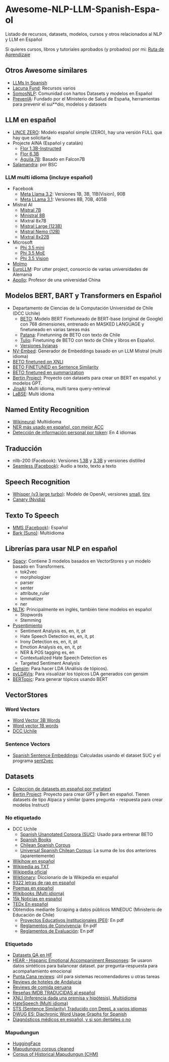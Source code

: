 # Awesome-NLP-LLM-Spanish-Espa-ol
Listado de recursos, datasets, modelos, cursos y otros relacionados al NLP y LLM en Español

Si quieres cursos, libros y tutoriales aprobados (y probados) por mi: [Ruta de Aprendizaje](/ruta-de-aprendizaje.md)

## Otros Awesome similares
* [LLMs In Spanish](https://github.com/drcaiomoreno/LLMsInSpanish)
* [Lacuna Fund](https://lacunafund.org/language-resources/): Recursos varios
* [SomosNLP](https://huggingface.co/somosnlp): Comunidad con hartos Datasets y modelos en Español
* [PrevenIA](https://huggingface.co/PrevenIA): Fundado por el Ministerio de Salud de España, herramientas para prevenir el sui**dio, modelos y datasets

## LLM en español
* [LINCE ZERO](https://huggingface.co/clibrain/lince-zero): Modelo español simple (ZERO), hay una versión FULL que hay que solicitarla
* Projecte AINA (Español y catalán)
  * [Flor 1.3B-Instructed](https://huggingface.co/projecte-aina/FLOR-1.3B-Instructed)
  * [Flor 6.3B](https://huggingface.co/projecte-aina/FLOR-6.3B)
  * [Aguila 7B](https://huggingface.co/projecte-aina/aguila-7b): Basado en Falcon7B
* [Salamandra](https://huggingface.co/collections/BSC-LT/salamandra-66fc171485944df79469043a): por BSC


### LLM multi idioma (incluye español)
* Facebook
  * [Meta Llama 3.2](https://huggingface.co/collections/unsloth/llama-32-all-versions-66f46afde4ca573864321a22): Versiones 1B, 3B, 11B(Vision), 90B
  * [Meta LLama 3.1](https://llama.meta.com/): Versiones 8B, 70B, 405B
* Mistral AI
  * [Mistral 7B](https://huggingface.co/mistralai/Mistral-7B-Instruct-v0.3)
  * [Ministral 8B](https://huggingface.co/mistralai/Ministral-8B-Instruct-2410)
  * Mixtral 8x7B
  * [Mistral Large (123B)](https://huggingface.co/mistralai/Mistral-Large-Instruct-2407)
  * [Mistral Nemo (12B)](https://huggingface.co/mistralai/Mistral-Nemo-Instruct-2407)
  * [Mixtral 8x22B](https://huggingface.co/mistralai/Mixtral-8x22B-Instruct-v0.1)
* Microsoft
  * [Phi 3.5 mini](https://huggingface.co/microsoft/Phi-3.5-mini-instruct)
  * [Phi 3.5 MoE](https://huggingface.co/microsoft/Phi-3.5-MoE-instruct)
  * [Phi 3.5 Vision](https://huggingface.co/microsoft/Phi-3.5-vision-instruct)
* [Molmo](https://huggingface.co/collections/allenai/molmo-66f379e6fe3b8ef090a8ca19)
* [EuroLLM](https://huggingface.co/utter-project/EuroLLM-1.7B-Instruct): Por utter project, consorcio de varias universidades de Alemania
* [Apollo](https://huggingface.co/collections/FreedomIntelligence/apollomoe-and-apollo2-670ddebe3bb1ba1aebabbf2c): Profesor de una universidad China

## Modelos BERT, BART y Transformers en Español
* Departamento de Ciencias de la Computación Universidad de Chile (DCC Uchile)
  * [BETO](https://huggingface.co/dccuchile/bert-base-spanish-wwm-cased): Modelo BERT Finetuneado de BERT-base (original de Google) con 768 dimensiones, entrenado en MASKED LANGUAGE y finetuneado en varias tareas más
  * [Patana](https://huggingface.co/dccuchile/patana-chilean-spanish-bert): Finetunning de BETO con texto de Chile
  * [Tulio](https://huggingface.co/dccuchile/tulio-chilean-spanish-bert): Finetuning de BETO con texto de Chile y libros en Español.
  * [Versiones livianas](https://github.com/dccuchile/lightweight-spanish-language-models)
* [NV-Embed](https://huggingface.co/nvidia/NV-Embed-v1): Generador de Embeddings basado en un LLM Mistral (multi idioma)
* [BETO finetuned on XNLI](https://huggingface.co/Recognai/bert-base-spanish-wwm-cased-xnli)
* [BETO FINETUNED en Sentence Similarity](https://huggingface.co/hiiamsid/sentence_similarity_spanish_es)
* [BETO finetuned en summarization](https://huggingface.co/mrm8488/bert2bert_shared-spanish-finetuned-summarization)
* [Bertin Project](https://huggingface.co/bertin-project): Proyecto con datasets para crear un BERT en español. y modelos GPT.
* [JinaAI](https://huggingface.co/jinaai/jina-embeddings-v3): Multi idioma, multi tarea query-retrieval
* [LaBSE](https://huggingface.co/sentence-transformers/LaBSE): Multi idioma

## Named Entity Recognition
* [Wikineural](https://huggingface.co/Babelscape/wikineural-multilingual-ner): Multiidioma
* [NER más usado en español, con mejor ACC](https://huggingface.co/MMG/xlm-roberta-large-ner-spanish)
* [Detección de información personal por token](https://huggingface.co/iiiorg/piiranha-v1-detect-personal-information): En 4 idiomas

## Traducción
* nllb-200 (Facebook): Versiones [1.3B](https://huggingface.co/facebook/nllb-200-1.3B) y [3.3B](https://huggingface.co/facebook/nllb-200-3.3B) y versiones distilled
* [Seamless (Facebook)](https://huggingface.co/facebook/seamless-m4t-v2-large): Audio a texto, texto a texto

## Speech Recognition
* [Whisper (v3 large turbo)](https://huggingface.co/openai/whisper-large-v3-turbo): Modelo de OpenAI, versiones [small](https://huggingface.co/openai/whisper-small), [tiny](https://huggingface.co/openai/whisper-tiny)
* [Canary (Nvidia)](https://huggingface.co/nvidia/canary-1b)

## Texto To Speech
* [MMS (Facebook)](https://huggingface.co/facebook/mms-tts-spa): Español
* [Bark (Suno)](https://huggingface.co/suno/bark): Multiidioma

## Librerías para usar NLP en español
* [Spacy](https://spacy.io/models/es): Contiene 3 modelos basados en VectorStores y un modelo basado en Transformers.
  * tok2vec
  * morphologizer
  * parser
  * senter
  * attribute_ruler
  * lemmatizer
  * ner
* [NLTK](https://www.nltk.org/): Principalmente en inglés, también tiene modelos en español
  * Stopwords
  * Stemming
* [Pysentimiento](https://github.com/pysentimiento/pysentimiento)
  * Sentiment Analysis	es, en, it, pt
  * Hate Speech Detection	es, en, it, pt
  * Irony Detection	es, en, it, pt
  * Emotion Analysis	es, en, it, pt
  * NER & POS tagging	es, en
  * Contextualized Hate Speech Detection	es
  * Targeted Sentiment Analysis
* [Gensim](https://radimrehurek.com/gensim/): Para hacer LDA (Análisis de tópicos).
* [pyLDAVis](https://neptune.ai/blog/pyldavis-topic-modelling-exploration-tool-that-every-nlp-data-scientist-should-know): Para visualizar los tópicos LDA generados con gensim
* [BERTopic](https://maartengr.github.io/BERTopic/index.html): Para generar tópicos usando BERT

## VectorStores
### Word Vectors
* [Word Vector 3B Words](https://www.kaggle.com/datasets/julianusugaortiz/spanish-3b-words-word2vec-embeddings)
* [Word vector 1B words](https://www.kaggle.com/datasets/rtatman/pretrained-word-vectors-for-spanish)
* [DCC Uchile](https://github.com/dccuchile/spanish-word-embeddings)

### Sentence Vectors
* [Spanish Sentence Embeddings](https://github.com/BotCenter/spanish-sent2vec): Calculadas usando el dataset SUC y el programa [sent2vec](https://github.com/epfml/sent2vec)

## Datasets
* [Coleccion de datasets en español por metatext](https://metatext.io/datasets-list/spanish-language)
* [Bertin Project](https://huggingface.co/bertin-project): Proyecto para crear GPT y Bert en español. Tienen datasets de tipo Alpaca y similar (pares pregunta - respuesta para crear modelos Instruct)


### No etiquetado
* DCC Uchile
  * [Spanish Unanotated Corpora (SUC)](https://github.com/josecannete/spanish-corpora): Usado para entrenar BETO
  * [Spanish Books](https://huggingface.co/datasets/jorgeortizfuentes/spanish_books)
  * [Chilean Spanish Corpus](https://huggingface.co/datasets/jorgeortizfuentes/chilean-spanish-corpus)
  * [Universal Spanish Chilean Corpus](https://huggingface.co/datasets/jorgeortizfuentes/universal_spanish_chilean_corpus): La suma de los dos anteriores (aparentemente)
* [Wikihow en español](https://huggingface.co/datasets/daqc/wikihow-spanish)
* [Wikipedia as TXT](https://huggingface.co/datasets/daqc/wikipedia-txt-spanish)
* [Wikipedia oficial](https://huggingface.co/datasets/wikimedia/wikipedia/viewer/20231101.es)
* [Wiktionary](https://huggingface.co/datasets/carloscapote/es.wiktionary.org): Diccionario de la Wikipedia en español
* [9322 letras de rap en español](https://www.kaggle.com/datasets/smunoz3801/9325-letras-de-rap-en-espaol/data)
* [Poemas en español](https://huggingface.co/datasets/andreamorgar/spanish_poetry)
* [Wikibooks (Multi idioma)](https://www.kaggle.com/datasets/dhruvildave/wikibooks-dataset)
* [15k Noticias en español](https://huggingface.co/datasets/BrauuHdzM/noticias-en-espanol)
* [TEDx En español](https://huggingface.co/datasets/ittailup/tedx_spanish)
* Obtenidos mediante Scraping a datos públicos MINEDUC (Ministerio de Educación de Chile)
  * [Proyectos Educativos Institucionales (PEI)](https://www.kaggle.com/datasets/erickfmm/education-pei-pdf): En pdf
  * [Reglamentos de Convivencia](https://www.kaggle.com/datasets/erickfmm/education-reglamento-convivencia-pdf): En pdf
  * [Reglamentos de Evaluación](https://www.kaggle.com/datasets/erickfmm/education-reglamentos-de-evaluacin-pdf): En pdf

### Etiquetado
* [Datasets QA en HF](https://huggingface.co/datasets?task_categories=task_categories:question-answering&language=language:es&sort=trending)
* [HEAR - Hispanic Emotional Accompaniment Responses](https://huggingface.co/datasets/BrunoGR/HEAR-Hispanic_Emotional_Accompaniment_Responses?row=2): Se usaron datos sintéticos para balancear dataset. par pregunta-respuesta para acompañamiento emocional
* [Punta Cana reviews](https://huggingface.co/datasets/beltrewilton/punta-cana-spanish-reviews): útil para sistemas recomendadores u otras tareas
* [Reviews de hoteles de Andalucia](https://www.kaggle.com/datasets/chizhikchi/andalusian-hotels-reviews-unbalanced)
* [Reviews de comida peruana](https://www.kaggle.com/datasets/lazaro97/peruvian-food-reviews)
* [Reseñas IMDB TRADUCIDAS al español](https://www.kaggle.com/datasets/luisdiegofv97/imdb-dataset-of-50k-movie-reviews-spanish)
* [XNLI (Inferencia dada una premisa y hipótesis), Multiidioma](https://huggingface.co/datasets/facebook/xnli)
* [HateSpeech (Multi idioma)](https://www.kaggle.com/datasets/wajidhassanmoosa/multilingual-hatespeech-dataset)
* [STS (Sentence Similarity) Traducido con DeepL a varios idiomas](https://huggingface.co/datasets/PhilipMay/stsb_multi_mt)
* [DWUG ES: Diachronic Word Usage Graphs for Spanish](https://zenodo.org/records/6433667#.YmGU7i8lP0o)
* [Diagnósticos médicos en español, y si son dentales o no](https://huggingface.co/datasets/fvillena/spanish_diagnostics)

### Mapudungun
* [HuggingFace](https://huggingface.co/datasets?language=language:arn&sort=trending)
* [Mapudungun corpus cleaned](https://github.com/mingjund/mapudungun-corpus)
* [Corpus of Historical Mapudungun (CHM)](https://benmolineaux.github.io/)
